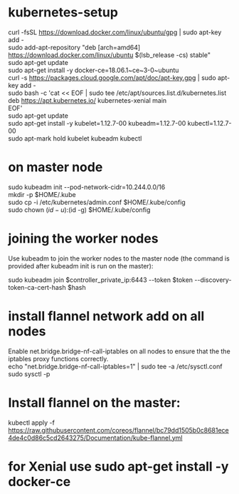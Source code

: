 # kubernetes-setup

curl -fsSL https://download.docker.com/linux/ubuntu/gpg | sudo apt-key add - <br />
sudo add-apt-repository "deb [arch=amd64] https://download.docker.com/linux/ubuntu $(lsb_release -cs) stable" <br />
sudo apt-get update <br />
sudo apt-get install -y docker-ce=18.06.1~ce~3-0~ubuntu <br />
curl -s https://packages.cloud.google.com/apt/doc/apt-key.gpg | sudo apt-key add - <br />
sudo bash -c 'cat << EOF | sudo tee /etc/apt/sources.list.d/kubernetes.list  <br/>
deb https://apt.kubernetes.io/ kubernetes-xenial main  <br/>
EOF' <br/>
sudo apt-get update <br />
sudo apt-get install -y kubelet=1.12.7-00 kubeadm=1.12.7-00 kubectl=1.12.7-00 <br />
sudo apt-mark hold kubelet kubeadm kubectl <br />

# on master node
sudo kubeadm init --pod-network-cidr=10.244.0.0/16 <br />
mkdir -p $HOME/.kube <br />
sudo cp -i /etc/kubernetes/admin.conf $HOME/.kube/config <br />
sudo chown $(id -u):$(id -g) $HOME/.kube/config <br />

# joining the worker nodes
Use kubeadm to join the worker nodes to the master node (the command is provided after kubeadm init is run on the master): <br />

sudo kubeadm join $controller_private_ip:6443 --token $token --discovery-token-ca-cert-hash $hash <br />

# install flannel network add on all nodes
Enable net.bridge.bridge-nf-call-iptables on all nodes to ensure that the the iptables proxy functions correctly. <br />
echo "net.bridge.bridge-nf-call-iptables=1" | sudo tee -a /etc/sysctl.conf <br />
sudo sysctl -p <br />
# Install flannel on the master:
kubectl apply -f https://raw.githubusercontent.com/coreos/flannel/bc79dd1505b0c8681ece4de4c0d86c5cd2643275/Documentation/kube-flannel.yml

# for Xenial use sudo apt-get install -y docker-ce

